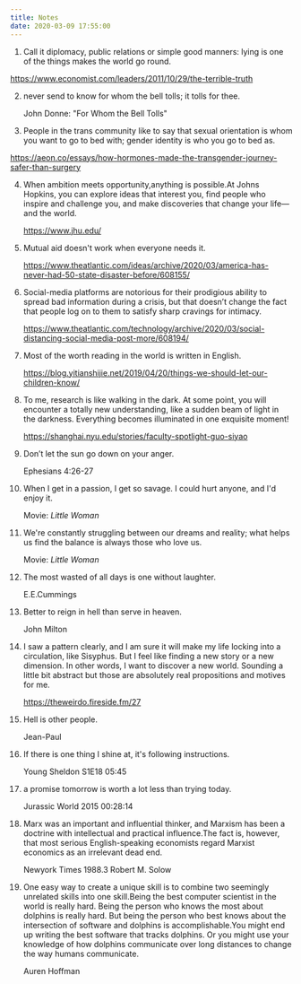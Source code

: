 ```yaml
---
title: Notes
date: 2020-03-09 17:55:00
---
```

1. Call it diplomacy, public relations or simple good manners: lying is one of the things makes the world go round.

 https://www.economist.com/leaders/2011/10/29/the-terrible-truth

2. never send to know for whom the bell tolls;
    it tolls for thee.

    John Donne: "For Whom the Bell Tolls"

3. People in the trans community like to say that sexual orientation is whom you want to go to bed with; gender identity is who you go to bed as.

 https://aeon.co/essays/how-hormones-made-the-transgender-journey-safer-than-surgery

4. When ambition meets opportunity,anything is possible.At Johns Hopkins, you can explore ideas that interest you, find people who inspire and challenge you, and make discoveries that change your life—and the world.

    https://www.jhu.edu/

5. Mutual aid doesn't work when everyone needs it.

     https://www.theatlantic.com/ideas/archive/2020/03/america-has-never-had-50-state-disaster-before/608155/

6. Social-media platforms are notorious for their prodigious ability to spread bad information during a crisis, but that doesn’t change the fact that people log on to them to satisfy sharp cravings for intimacy.

    https://www.theatlantic.com/technology/archive/2020/03/social-distancing-social-media-post-more/608194/

7. Most of the worth reading in the world is written in English.

    https://blog.yitianshijie.net/2019/04/20/things-we-should-let-our-children-know/

8. To me, research is like walking in the dark. At some point, you will encounter a totally new understanding, like a sudden beam of light in the darkness. Everything becomes illuminated in one exquisite moment!

    https://shanghai.nyu.edu/stories/faculty-spotlight-guo-siyao

9. Don’t let the sun go down on your anger.

    Ephesians 4:26-27

10. When I get in a passion, I get so savage. I could hurt anyone, and I'd enjoy it.

    Movie: *Little Woman*

11. We're constantly struggling between our dreams and reality; what helps us find the balance is always those who love us.

    Movie: *Little Woman*

12. The most wasted of all days is one without laughter.

    E.E.Cummings

13. Better to reign in hell than serve in heaven.

    John Milton

14. I saw a pattern clearly, and I am sure it will make my life locking into a circulation, like Sisyphus. But I feel like finding a new story or a new dimension. In other words, I want to discover a new world. Sounding a little bit abstract but those are absolutely real propositions and motives for me.

    https://theweirdo.fireside.fm/27

15. Hell is other people.

    Jean-Paul

16. If there is one thing I shine at, it's following instructions.

    Young Sheldon S1E18 05:45

17. a promise tomorrow is worth a lot less than trying today.

    Jurassic World 2015 00:28:14

18. Marx was an important and influential thinker, and Marxism has been a doctrine with intellectual and practical influence.The fact is, however, that most serious English-speaking economists regard Marxist economics as an irrelevant dead end.

    Newyork Times 1988.3 Robert M. Solow

19. One easy way to create a unique skill is to combine two seemingly unrelated skills into one skill.Being the best computer scientist in the world is really hard. Being the person who knows the most about dolphins is really hard. But being the person who best knows about the intersection of software and dolphins is accomplishable.You might end up writing the best software that tracks dolphins. Or you might use your knowledge of how dolphins communicate over long distances to change the way humans communicate.

    Auren Hoffman